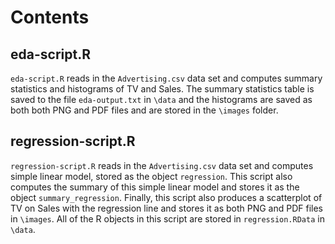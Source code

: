# Contents

## eda-script.R
`eda-script.R` reads in the `Advertising.csv` data set and computes summary statistics and histograms of TV and Sales. The summary statistics table is saved to the file `eda-output.txt` in `\data` and the histograms are saved as both both PNG and PDF files and are stored in the `\images` folder.

## regression-script.R 
`regression-script.R` reads in the `Advertising.csv` data set and computes simple linear model, stored as the object `regression`. This script also computes the summary of this simple linear model and stores it as the object `summary_regression`. Finally, this script also produces a scatterplot of TV on Sales with the regression line and stores it as both PNG and PDF files in `\images`. All of the R objects in this script are stored in `regression.RData` in `\data`.